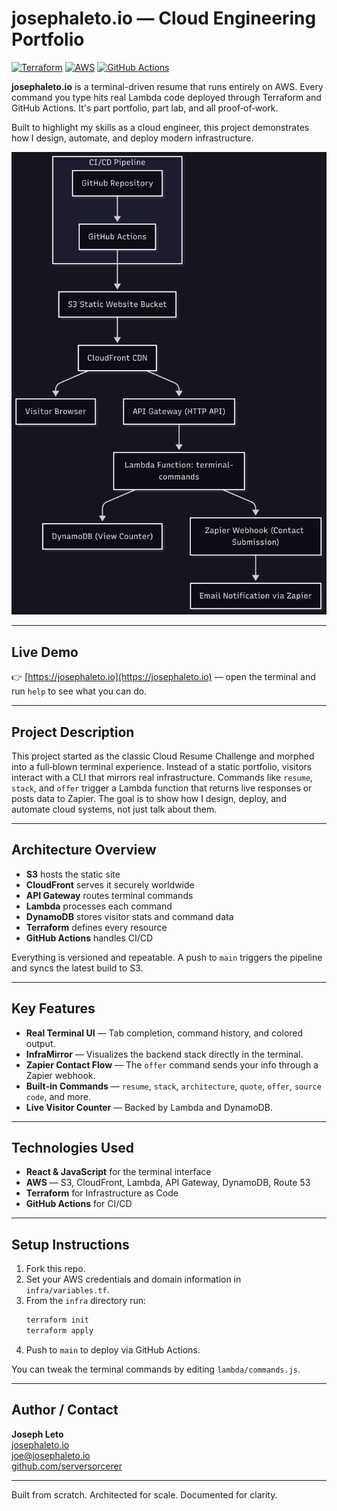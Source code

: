 # josephaleto.io — Cloud Engineering Portfolio

[![Terraform](https://img.shields.io/badge/Terraform-623CE4?logo=terraform&logoColor=white)](https://www.terraform.io/)
[![AWS](https://img.shields.io/badge/AWS-232F3E?logo=amazonaws&logoColor=white)](https://aws.amazon.com/)
[![GitHub Actions](https://img.shields.io/badge/GitHub%20Actions-2088FF?logo=githubactions&logoColor=white)](https://github.com/features/actions)

**josephaleto.io** is a terminal-driven resume that runs entirely on AWS. Every command you type hits real Lambda code deployed through Terraform and GitHub Actions. It's part portfolio, part lab, and all proof‑of‑work.

Built to highlight my skills as a cloud engineer, this project demonstrates how I design, automate, and deploy modern infrastructure.

<p align="center">
  <img src="website/images/architecture.png" alt="Cloud Architecture Diagram" width="600" />
</p>

---

## Live Demo

👉 [https://josephaleto.io](https://josephaleto.io) — open the terminal and run `help` to see what you can do.

---

## Project Description

This project started as the classic Cloud Resume Challenge and morphed into a full‑blown terminal experience. Instead of a static portfolio, visitors interact with a CLI that mirrors real infrastructure. Commands like `resume`, `stack`, and `offer` trigger a Lambda function that returns live responses or posts data to Zapier. The goal is to show how I design, deploy, and automate cloud systems, not just talk about them.

---

## Architecture Overview

- **S3** hosts the static site
- **CloudFront** serves it securely worldwide
- **API Gateway** routes terminal commands
- **Lambda** processes each command
- **DynamoDB** stores visitor stats and command data
- **Terraform** defines every resource
- **GitHub Actions** handles CI/CD

Everything is versioned and repeatable. A push to `main` triggers the pipeline and syncs the latest build to S3.

---

## Key Features

- **Real Terminal UI** — Tab completion, command history, and colored output.
- **InfraMirror** — Visualizes the backend stack directly in the terminal.
- **Zapier Contact Flow** — The `offer` command sends your info through a Zapier webhook.
- **Built‑in Commands** — `resume`, `stack`, `architecture`, `quote`, `offer`, `source code`, and more.
- **Live Visitor Counter** — Backed by Lambda and DynamoDB.

---

## Technologies Used

- **React & JavaScript** for the terminal interface
- **AWS** — S3, CloudFront, Lambda, API Gateway, DynamoDB, Route 53
- **Terraform** for Infrastructure as Code
- **GitHub Actions** for CI/CD

---

## Setup Instructions

1. Fork this repo.
2. Set your AWS credentials and domain information in `infra/variables.tf`.
3. From the `infra` directory run:
   ```bash
   terraform init
   terraform apply
   ```
4. Push to `main` to deploy via GitHub Actions.

You can tweak the terminal commands by editing `lambda/commands.js`.

---

## Author / Contact

**Joseph Leto**  
[josephaleto.io](https://josephaleto.io)  
[joe@josephaleto.io](mailto:joe@josephaleto.io)  
[github.com/serversorcerer](https://github.com/serversorcerer)

---

Built from scratch. Architected for scale. Documented for clarity.
